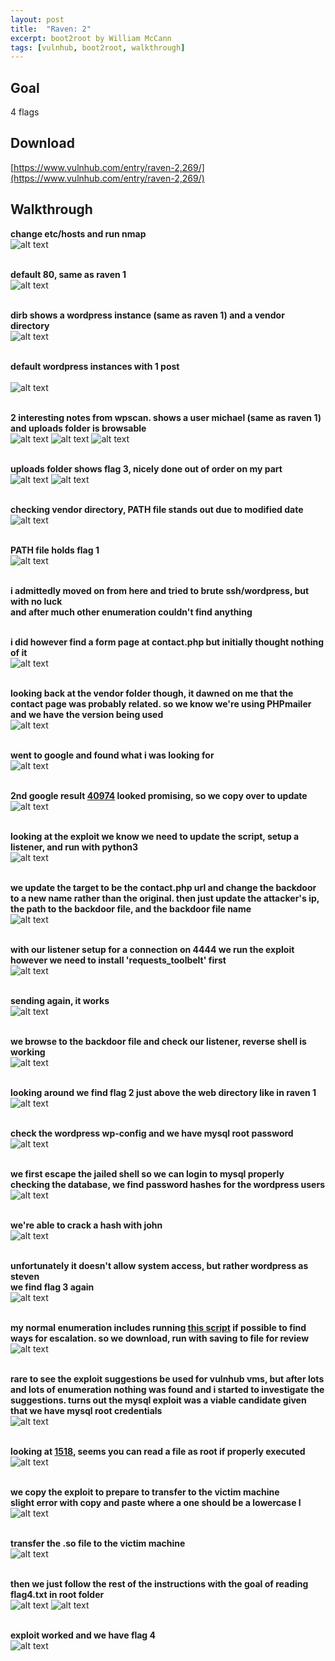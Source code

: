 ```yaml
---
layout: post
title:  "Raven: 2"
excerpt: boot2root by William McCann
tags: [vulnhub, boot2root, walkthrough]
---
```


## Goal #
4 flags

## Download #
[https://www.vulnhub.com/entry/raven-2,269/](https://www.vulnhub.com/entry/raven-2,269/)

## Walkthrough #

**change etc/hosts and run nmap**
<br>![alt text](../vulnhub/Raven_2/nmap.png)
<br><br>

**default 80, same as raven 1**
<br>![alt text](../vulnhub/Raven_2/default80.png)
<br><br>

**dirb shows a wordpress instance (same as raven 1) and a vendor directory**
<br>![alt text](../vulnhub/Raven_2/dirb.png)
<br><br>

**default wordpress instances with 1 post**<br>
<br>![alt text](../vulnhub/Raven_2/wordpress.png)
<br><br>

**2 interesting notes from wpscan. shows a user michael (same as raven 1) and uploads folder is browsable**
<br>![alt text](../vulnhub/Raven_2/wpscan1.png)
![alt text](../vulnhub/Raven_2/wpscan2.png)
![alt text](../vulnhub/Raven_2/wpscan3.png)
<br><br>

**uploads folder shows flag 3, nicely done out of order on my part**
<br>![alt text](../vulnhub/Raven_2/wp-uploads.png)
![alt text](../vulnhub/Raven_2/flag3.png)
<br><br>

**checking vendor directory, PATH file stands out due to modified date**
<br>![alt text](../vulnhub/Raven_2/vendordir.png)
<br><br>

**PATH file holds flag 1**
<br>![alt text](../vulnhub/Raven_2/flag1.png)
<br><br>

**i admittedly moved on from here and tried to brute ssh/wordpress, but with no luck**<br>
**and after much other enumeration couldn't find anything**<br><br>

**i did however find a form page at contact.php but initially thought nothing of it**
<br>![alt text](../vulnhub/Raven_2/contact.png)
<br><br>

**looking back at the vendor folder though, it dawned on me that the contact page was probably related. so we know we're using PHPmailer and we have the version being used**
<br>![alt text](../vulnhub/Raven_2/version.png)
<br><br>

**went to google and found what i was looking for**
<br>![alt text](../vulnhub/Raven_2/google.png)
<br><br>

**2nd google result [40974](https://www.exploit-db.com/exploits/40974) looked promising, so we copy over to update**
<br>![alt text](../vulnhub/Raven_2/searchsploit.png)
<br><br>

**looking at the exploit we know we need to update the script, setup a listener, and run with python3**
<br>![alt text](../vulnhub/Raven_2/sploit_instruct.png)
<br><br>

**we update the target to be the contact.php url and change the backdoor to a new name rather than the original. then just update the attacker's ip, the path to the backdoor file, and the backdoor file name**
<br>![alt text](../vulnhub/Raven_2/update_sploit.png)
<br><br>

**with our listener setup for a connection on 4444 we run the exploit**<br>
**however we need to install 'requests_toolbelt' first**
<br>![alt text](../vulnhub/Raven_2/require.png)
<br><br>

**sending again, it works**
<br>![alt text](../vulnhub/Raven_2/run_sploit.png)
<br><br>

**we browse to the backdoor file and check our listener, reverse shell is working**
<br>![alt text](../vulnhub/Raven_2/reverse_shell.png)
<br><br>

**looking around we find flag 2 just above the web directory like in raven 1**
<br>![alt text](../vulnhub/Raven_2/flag2.png)
<br><br>

**check the wordpress wp-config and we have mysql root password**
<br>![alt text](../vulnhub/Raven_2/wp-config.png)
<br><br>

**we first escape the jailed shell so we can login to mysql properly**<br>
**checking the database, we find password hashes for the wordpress users**
<br>![alt text](../vulnhub/Raven_2/wordpress_db.png)
<br><br>

**we're able to crack a hash with john**
<br>![alt text](../vulnhub/Raven_2/john.png)
<br><br>

**unfortunately it doesn't allow system access, but rather wordpress as steven**<br>
**we find flag 3 again**
<br>![alt text](../vulnhub/Raven_2/flag3_again.png)
<br><br>

**my normal enumeration includes running [this script](https://www.securitysift.com/download/linuxprivchecker.py) if possible to find ways for escalation. so we download, run with saving to file for review**
<br>![alt text](../vulnhub/Raven_2/priv_check.png)
<br><br>

**rare to see the exploit suggestions be used for vulnhub vms, but after lots and lots of enumeration nothing was found and i started to investigate the suggestions.  turns out the mysql exploit was a viable candidate given that we have mysql root credentials**
<br>![alt text](../vulnhub/Raven_2/mysql-priv.png)
<br><br>

**looking at [1518](https://www.exploit-db.com/exploits/1518), seems you can read a file as root if properly executed**
<br>![alt text](../vulnhub/Raven_2/edb.png)
<br><br>

**we copy the exploit to prepare to transfer to the victim machine**<br>
**slight error with copy and paste where a one should be a lowercase l**
<br>![alt text](../vulnhub/Raven_2/sploit_prep.png)
<br><br>

**transfer the .so file to the victim machine**
<br>![alt text](../vulnhub/Raven_2/wget_sploit.png)
<br><br>

**then we just follow the rest of the instructions with the goal of reading flag4.txt in root folder**
<br>![alt text](../vulnhub/Raven_2/sploit_1.png)
![alt text](../vulnhub/Raven_2/sploit_2.png)
<br><br>

**exploit worked and we have flag 4**
<br>![alt text](../vulnhub/Raven_2/flag4.png)
<br><br>
